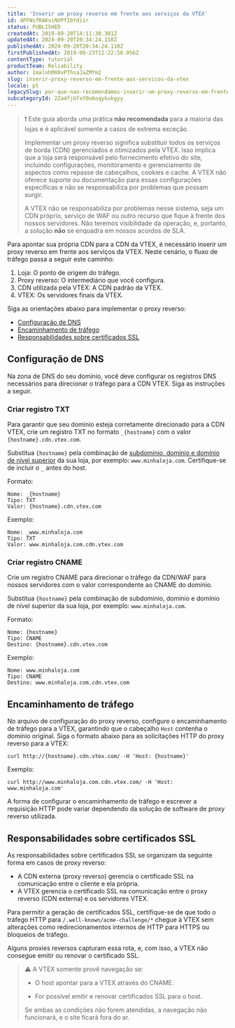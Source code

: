 ```yaml
---
title: 'Inserir um proxy reverso em frente aos serviços da VTEX'
id: 4PFWsfRAKviNVPf1bYdiir
status: PUBLISHED
createdAt: 2019-09-20T14:11:30.301Z
updatedAt: 2024-09-20T20:34:24.110Z
publishedAt: 2024-09-20T20:34:24.110Z
firstPublishedAt: 2019-09-23T12:22:50.056Z
contentType: tutorial
productTeam: Reliability
author: 1malnhMX0vPThsaJaZMYm2
slug: inserir-proxy-reverso-em-frente-aos-servicos-da-vtex
locale: pt
legacySlug: por-que-nao-recomendamos-inserir-um-proxy-reverso-em-frente-aos-servicos-da
subcategoryId: 2Za4fjGfxYOo6oqykukgyy
---
```


>❗ Este guia aborda uma prática **não recomendada** para a maioria das lojas e é aplicável somente a casos de extrema exceção.
>
> Implementar um proxy reverso significa substituir todos os serviços de borda (CDN) gerenciados e otimizados pela VTEX. Isso implica que a loja será responsável pelo fornecimento efetivo do site, incluindo configurações, monitoramento e gerenciamento de aspectos como repasse de cabeçalhos, cookies e cache. A VTEX não oferece suporte ou documentação para essas configurações específicas e não se responsabiliza por problemas que possam surgir.
>
> A VTEX não se responsabiliza por problemas nesse sistema, seja um CDN próprio, serviço de WAF ou outro recurso que fique à frente dos nossos servidores. Não teremos visibilidade da operação, e, portanto, a solução **não** se enquadra em nossos acordos de SLA.

Para apontar sua própria CDN para a CDN da VTEX, é necessário inserir um proxy reverso em frente aos serviços da VTEX. Neste cenário, o fluxo de tráfego passa a seguir este caminho: 

1. Loja: O ponto de origem do tráfego.  
2. Proxy reverso: O intermediário que você configura.  
3. CDN utilizada pela VTEX: A CDN padrão da VTEX.  
4. VTEX: Os servidores finais da VTEX.

Siga as orientações abaixo para implementar o proxy reverso:

* [Configuração de DNS](#configuracao-de-dns)  
* [Encaminhamento de tráfego](#encaminhamento-de-trafego)  
* [Responsabilidades sobre certificados SSL](#responsabilidades-sobre-certificados-ssl)

## Configuração de DNS

Na zona de DNS do seu domínio, você deve configurar os registros DNS necessários para direcionar o tráfego para a CDN VTEX. Siga as instruções a seguir.

### Criar registro TXT

Para garantir que seu domínio esteja corretamente direcionado para a CDN VTEX, crie um registro TXT no formato `_{hostname}` com o valor `{hostname}.cdn.vtex.com`.

Substitua `{hostname}` pela combinação de [subdomínio, domínio e domínio de nível superior](https://help.vtex.com/pt/tutorial/configurar-o-dominio-da-loja--tutorials_2450) da sua loja, por exemplo: `www.minhaloja.com`. Certifique-se de incluir o `_` antes do host.

Formato:

```
Nome: _{hostname}
Tipo: TXT
Valor: {hostname}.cdn.vtex.com
```

Exemplo:

```
Nome: _www.minhaloja.com
Tipo: TXT
Valor: www.minhaloja.com.cdn.vtex.com
```

### Criar registro CNAME

Crie um registro CNAME para direcionar o tráfego da CDN/WAF para nossos servidores com o valor correspondente ao CNAME do domínio.

Substitua `{hostname}` pela combinação de subdomínio, domínio e domínio de nível superior da sua loja, por exemplo: `www.minhaloja.com`.

Formato:

```
Nome: {hostname}
Tipo: CNAME
Destino: {hostname}.cdn.vtex.com
```

Exemplo:

```
Nome: www.minhaloja.com
Tipo: CNAME
Destino: www.minhaloja.com.cdn.vtex.com
```

## Encaminhamento de tráfego

No arquivo de configuração do proxy reverso, configure o encaminhamento de tráfego para a VTEX, garantindo que o cabeçalho `Host` contenha o domínio original. Siga o formato abaixo para as solicitações HTTP do proxy reverso para a VTEX:

```curl
curl http://{hostname}.cdn.vtex.com/ -H 'Host: {hostname}'
```

Exemplo:

```curl
curl http://www.minhaloja.com.cdn.vtex.com/ -H 'Host: www.minhaloja.com'
```

A forma de configurar o encaminhamento de tráfego e escrever a requisição HTTP pode variar dependendo da solução de software de proxy reverso utilizada.

## Responsabilidades sobre certificados SSL

As responsabilidades sobre certificados SSL se organizam da seguinte forma em casos de proxy reverso:

* A CDN externa (proxy reverso) gerencia o certificado SSL na comunicação entre o cliente e ela própria.  
* A VTEX gerencia o certificado SSL na comunicação entre o proxy reverso (CDN externa) e os servidores VTEX.

Para permitir a geração de certificados SSL, certifique-se de que todo o tráfego HTTP para `/.well-known/acme-challenge/*` chegue à VTEX sem alterações como redirecionamentos internos de HTTP para HTTPS ou bloqueios de tráfego.

Alguns proxies reversos capturam essa rota, e, com isso, a VTEX não consegue emitir ou renovar o certificado SSL.

>⚠️ A VTEX somente provê navegação se:
>
> * O host apontar para a VTEX através do CNAME.
>
> * For possível emitir e renovar certificados SSL para o host.
>
> Se ambas as condições não forem atendidas, a navegação não funcionará, e o site ficará fora do ar.
